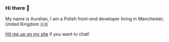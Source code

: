### Hi there 👋

My name is Aurelian, I am a Polish front-end developer living in Manchester, United Kingdom 🇬🇧 

[Hit me up on my site](https://aurelianspodarec.co.uk) if you want to chat!
